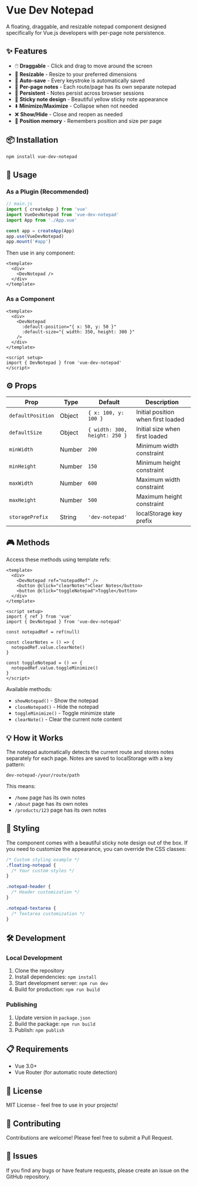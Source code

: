 # Vue Dev Notepad

A floating, draggable, and resizable notepad component designed specifically for Vue.js developers with per-page note persistence.

## ✨ Features

- 🖱️ **Draggable** - Click and drag to move around the screen
- 📏 **Resizable** - Resize to your preferred dimensions
- 💾 **Auto-save** - Every keystroke is automatically saved
- 📄 **Per-page notes** - Each route/page has its own separate notepad
- 🔄 **Persistent** - Notes persist across browser sessions
- 🎨 **Sticky note design** - Beautiful yellow sticky note appearance
- ⬇️ **Minimize/Maximize** - Collapse when not needed
- ❌ **Show/Hide** - Close and reopen as needed
- 🎯 **Position memory** - Remembers position and size per page

## 📦 Installation

```bash
npm install vue-dev-notepad
```

## 🚀 Usage

### As a Plugin (Recommended)

```javascript
// main.js
import { createApp } from 'vue'
import VueDevNotepad from 'vue-dev-notepad'
import App from './App.vue'

const app = createApp(App)
app.use(VueDevNotepad)
app.mount('#app')
```

Then use in any component:

```vue
<template>
  <div>
    <DevNotepad />
  </div>
</template>
```

### As a Component

```vue
<template>
  <div>
    <DevNotepad
      :default-position="{ x: 50, y: 50 }"
      :default-size="{ width: 350, height: 300 }"
    />
  </div>
</template>

<script setup>
import { DevNotepad } from 'vue-dev-notepad'
</script>
```

## ⚙️ Props

| Prop | Type | Default | Description |
|------|------|---------|-------------|
| `defaultPosition` | Object | `{ x: 100, y: 100 }` | Initial position when first loaded |
| `defaultSize` | Object | `{ width: 300, height: 250 }` | Initial size when first loaded |
| `minWidth` | Number | `200` | Minimum width constraint |
| `minHeight` | Number | `150` | Minimum height constraint |
| `maxWidth` | Number | `600` | Maximum width constraint |
| `maxHeight` | Number | `500` | Maximum height constraint |
| `storagePrefix` | String | `'dev-notepad'` | localStorage key prefix |

## 🎮 Methods

Access these methods using template refs:

```vue
<template>
  <div>
    <DevNotepad ref="notepadRef" />
    <button @click="clearNotes">Clear Notes</button>
    <button @click="toggleNotepad">Toggle</button>
  </div>
</template>

<script setup>
import { ref } from 'vue'
import { DevNotepad } from 'vue-dev-notepad'

const notepadRef = ref(null)

const clearNotes = () => {
  notepadRef.value.clearNote()
}

const toggleNotepad = () => {
  notepadRef.value.toggleMinimize()
}
</script>
```

Available methods:
- `showNotepad()` - Show the notepad
- `closeNotepad()` - Hide the notepad
- `toggleMinimize()` - Toggle minimize state
- `clearNote()` - Clear the current note content

## 💡 How it Works

The notepad automatically detects the current route and stores notes separately for each page. Notes are saved to localStorage with a key pattern:

```
dev-notepad-/your/route/path
```

This means:
- `/home` page has its own notes
- `/about` page has its own notes  
- `/products/123` page has its own notes

## 🎨 Styling

The component comes with a beautiful sticky note design out of the box. If you need to customize the appearance, you can override the CSS classes:

```css
/* Custom styling example */
.floating-notepad {
  /* Your custom styles */
}

.notepad-header {
  /* Header customization */
}

.notepad-textarea {
  /* Textarea customization */
}
```

## 🛠️ Development

### Local Development

1. Clone the repository
2. Install dependencies: `npm install`
3. Start development server: `npm run dev`
4. Build for production: `npm run build`

### Publishing

1. Update version in `package.json`
2. Build the package: `npm run build`
3. Publish: `npm publish`

## 📋 Requirements

- Vue 3.0+
- Vue Router (for automatic route detection)

## 📄 License

MIT License - feel free to use in your projects!

## 🤝 Contributing

Contributions are welcome! Please feel free to submit a Pull Request.

## 🐛 Issues

If you find any bugs or have feature requests, please create an issue on the GitHub repository.